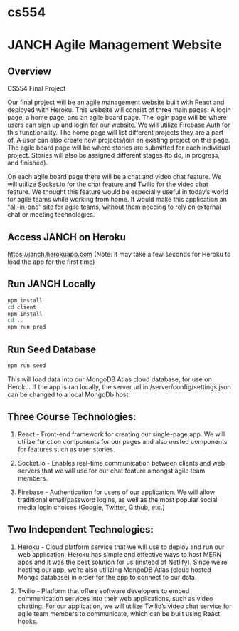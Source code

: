 # cs554

# JANCH Agile Management Website

## Overview

CS554 Final Project

Our final project will be an agile management website built with React and deployed with Heroku. This website will consist of three main pages: A login page, a home page, and an agile board page. The login page will be where users can sign up and login for our website. We will utilize Firebase Auth for this functionality. The home page will list different projects they are a part of. A user can also create new projects/join an existing project on this page. The agile board page will be where stories are submitted for each individual project. Stories will also be assigned different stages (to do, in progress, and finished).

On each agile board page there will be a chat and video chat feature. We will utilize Socket.io for the chat feature and Twilio for the video chat feature. We thought this feature would be especially useful in today’s world for agile teams while working from home. It would make this application an “all-in-one” site for agile teams, without them needing to rely on external chat or meeting technologies.

## Access JANCH on Heroku

https://janch.herokuapp.com (Note: it may take a few seconds for Heroku to load the app for the first time)

## Run JANCH Locally

```bash
npm install
cd client
npm install
cd ..
npm run prod
```

## Run Seed Database

```bash
npm run seed
```

This will load data into our MongoDB Atlas cloud database, for use on Heroku. If the app is ran locally, the server url in /server/config/settings.json can be
changed to a local MongoDb host.

## Three Course Technologies:

1. React - Front-end framework for creating our single-page app. We will utilize function components for our pages and also nested components for features such as user stories.

2. Socket.io - Enables real-time communication between clients and web servers that we will use for our chat feature amongst agile team members.

3. Firebase - Authentication for users of our application. We will allow traditional email/password logins, as well as the most popular social media login choices (Google, Twitter, Github, etc.)

## Two Independent Technologies:

1. Heroku - Cloud platform service that we will use to deploy and run our web application. Heroku has simple and effective ways to host MERN apps and it was the best solution for us (instead of Netlify). Since we’re hosting our app, we’re also utilizing MongoDB Atlas (cloud hosted Mongo database) in order for the app to connect to our data.

2. Twilio - Platform that offers software developers to embed communication services into their web applications, such as video chatting. For our application, we will utilize Twilio’s video chat service for agile team members to communicate, which can be built using React hooks.
